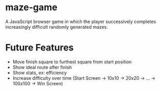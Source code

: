 # maze-game
A JavaScript browser game in which the player successively completes increasingly difficult randomly generated mazes.

# Future Features
- Move finish square to furthest square from start position
- Show ideal route after finish
- Show stats, ex: efficiency
- Increase difficulty over time (Start Screen -> 10x10 -> 20x20 -> ... -> 100x100 -> Win Screen)